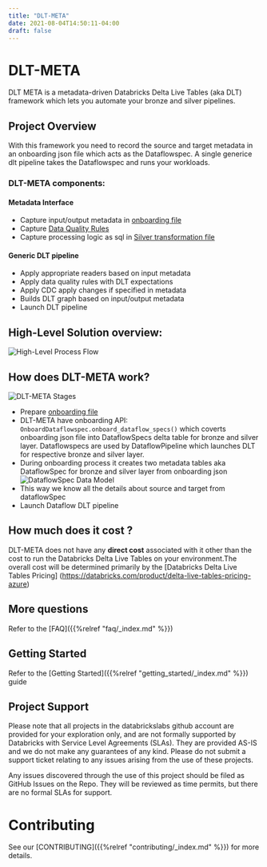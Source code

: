 ```yaml
---
title: "DLT-META"
date: 2021-08-04T14:50:11-04:00
draft: false
---
```


# DLT-META 
DLT META is a metadata-driven Databricks Delta Live Tables (aka DLT) framework which lets you automate your bronze and silver pipelines.

## Project Overview
With this framework you need to record the source and target metadata in an onboarding json file which acts as the Dataflowspec. A single generice dlt pipeline takes the Dataflowspec and runs your workloads.

### DLT-META components:

#### Metadata Interface 
- Capture input/output metadata in [onboarding file](https://github.com/databricks/dlt-meta/blob/main/examples/onboarding.json)
- Capture [Data Quality Rules](https://github.com/databricks/dlt-meta/tree/main/examples/dqe/customers/bronze_data_quality_expectations.json)
- Capture  processing logic as sql in [Silver transformation file](https://github.com/databricks/dlt-meta/blob/main/examples/silver_transformations.json)

#### Generic DLT pipeline
- Apply appropriate readers based on input metadata
- Apply data quality rules with DLT expectations 
- Apply CDC apply changes if specified in metadata
- Builds DLT graph based on input/output metadata
- Launch DLT pipeline

## High-Level Solution overview:
![High-Level Process Flow](/images/solutions_overview.png)

## How does DLT-META work?
![DLT-META Stages](/images/dlt-meta_stages.png)
- Prepare [onboarding file](https://github.com/databricks/dlt-meta/blob/main/examples/onboarding.json)
- DLT-META have onboarding API: `OnboardDataflowspec.onboard_dataflow_specs()` which coverts onboarding json file into DataflowSpecs delta table for bronze and silver layer. Dataflowspecs are used by DataflowPipeline which launches DLT for respective bronze and silver layer.
- During onboarding process it creates two metadata tables aka DataflowSpec for bronze and silver layer from onboarding json
![DataflowSpec Data Model](/images/dataflowSpec_model.png)
- This way we know all the details about source and target from dataflowSpec
- Launch Dataflow DLT pipeline 


## How much does it cost ?
DLT-META does not have any **direct cost** associated with it other than the cost to run the Databricks Delta Live Tables 
on your environment.The overall cost will be determined primarily by the [Databricks Delta Live Tables Pricing] (https://databricks.com/product/delta-live-tables-pricing-azure)


## More questions
Refer to the [FAQ]({{%relref "faq/_index.md" %}})

## Getting Started
Refer to the  [Getting Started]({{%relref "getting_started/_index.md" %}}) guide

## Project Support
Please note that all projects in the databrickslabs github account are provided for your 
exploration only, and are not formally supported by Databricks with Service Level Agreements (SLAs).
They are provided AS-IS and we do not make any guarantees of any kind.
Please do not submit a support ticket relating to any issues arising from the use of these projects.

Any issues discovered through the use of this project should be filed as GitHub Issues on the Repo.
They will be reviewed as time permits, but there are no formal SLAs for support.


# Contributing 
See our [CONTRIBUTING]({{%relref "contributing/_index.md" %}}) for more details.
